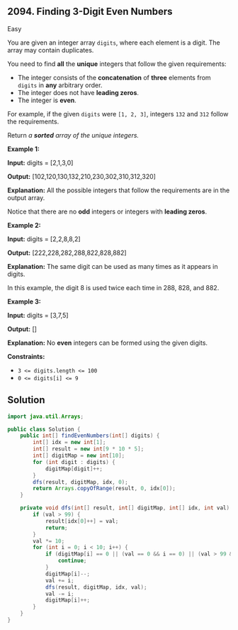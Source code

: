 ## 2094\. Finding 3-Digit Even Numbers

Easy

You are given an integer array `digits`, where each element is a digit. The array may contain duplicates.

You need to find **all** the **unique** integers that follow the given requirements:

*   The integer consists of the **concatenation** of **three** elements from `digits` in **any** arbitrary order.
*   The integer does not have **leading zeros**.
*   The integer is **even**.

For example, if the given `digits` were `[1, 2, 3]`, integers `132` and `312` follow the requirements.

Return _a **sorted** array of the unique integers._

**Example 1:**

**Input:** digits = [2,1,3,0]

**Output:** [102,120,130,132,210,230,302,310,312,320]

**Explanation:** All the possible integers that follow the requirements are in the output array.

Notice that there are no **odd** integers or integers with **leading zeros**. 

**Example 2:**

**Input:** digits = [2,2,8,8,2]

**Output:** [222,228,282,288,822,828,882]

**Explanation:** The same digit can be used as many times as it appears in digits.

In this example, the digit 8 is used twice each time in 288, 828, and 882. 

**Example 3:**

**Input:** digits = [3,7,5]

**Output:** []

**Explanation:** No **even** integers can be formed using the given digits. 

**Constraints:**

*   `3 <= digits.length <= 100`
*   `0 <= digits[i] <= 9`

## Solution

```java
import java.util.Arrays;

public class Solution {
    public int[] findEvenNumbers(int[] digits) {
        int[] idx = new int[1];
        int[] result = new int[9 * 10 * 5];
        int[] digitMap = new int[10];
        for (int digit : digits) {
            digitMap[digit]++;
        }
        dfs(result, digitMap, idx, 0);
        return Arrays.copyOfRange(result, 0, idx[0]);
    }

    private void dfs(int[] result, int[] digitMap, int[] idx, int val) {
        if (val > 99) {
            result[idx[0]++] = val;
            return;
        }
        val *= 10;
        for (int i = 0; i < 10; i++) {
            if (digitMap[i] == 0 || (val == 0 && i == 0) || (val > 99 && (i & 1) == 1)) {
                continue;
            }
            digitMap[i]--;
            val += i;
            dfs(result, digitMap, idx, val);
            val -= i;
            digitMap[i]++;
        }
    }
}
```